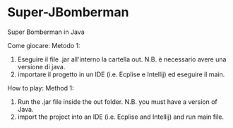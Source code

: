 # Super-JBomberman
Super Bomberman in Java

Come giocare:
Metodo 1:
1. Eseguire il file .jar all'interno la cartella out.
   N.B. è necessario avere una versione di java.
2. importare il progetto in un IDE (i.e. Ecplise e Intellij) ed eseguire il main.

How to play:
Method 1:
1. Run the .jar file inside the out folder.
   N.B. you must have a version of Java.
2. import the project into an IDE (i.e. Ecplise and Intellij) and run main file.



